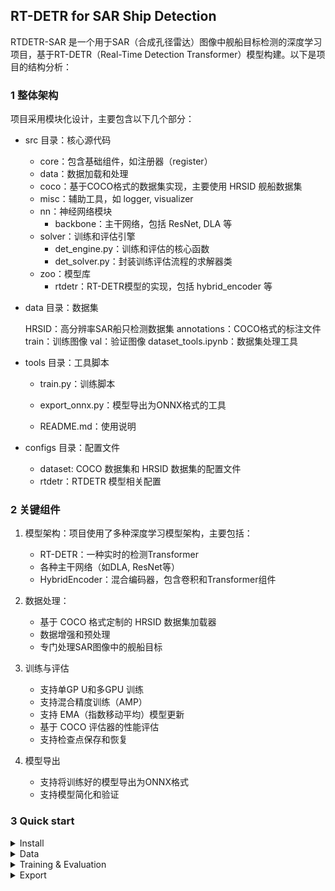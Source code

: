 ## RT-DETR for SAR Ship Detection

RTDETR-SAR 是一个用于SAR（合成孔径雷达）图像中舰船目标检测的深度学习项目，基于RT-DETR（Real-Time Detection Transformer）模型构建。以下是项目的结构分析：

### 1 整体架构
项目采用模块化设计，主要包含以下几个部分：

- src 目录：核心源代码

  - core：包含基础组件，如注册器（register）
  - data：数据加载和处理
  - coco：基于COCO格式的数据集实现，主要使用 HRSID 舰船数据集
  - misc：辅助工具，如 logger, visualizer
  - nn：神经网络模块
    - backbone：主干网络，包括 ResNet, DLA 等
  - solver：训练和评估引擎
    - det_engine.py：训练和评估的核心函数
    - det_solver.py：封装训练评估流程的求解器类
  - zoo：模型库
    - rtdetr：RT-DETR模型的实现，包括 hybrid_encoder 等
- data 目录：数据集

  HRSID：高分辨率SAR船只检测数据集
annotations：COCO格式的标注文件
train：训练图像
val：验证图像
dataset_tools.ipynb：数据集处理工具
- tools 目录：工具脚本

  - train.py：训练脚本

  - export_onnx.py：模型导出为ONNX格式的工具

  - README.md：使用说明

- configs 目录：配置文件
  - dataset: COCO 数据集和 HRSID 数据集的配置文件
  - rtdetr：RTDETR 模型相关配置

### 2 关键组件
1. 模型架构：项目使用了多种深度学习模型架构，主要包括：

    - RT-DETR：一种实时的检测Transformer
    - 各种主干网络（如DLA, ResNet等）
    - HybridEncoder：混合编码器，包含卷积和Transformer组件

2. 数据处理：
    - 基于 COCO 格式定制的 HRSID 数据集加载器
    - 数据增强和预处理
    - 专门处理SAR图像中的舰船目标
3. 训练与评估
    - 支持单GP U和多GPU 训练
    - 支持混合精度训练（AMP）
    - 支持 EMA（指数移动平均）模型更新
    - 基于 COCO 评估器的性能评估
    - 支持检查点保存和恢复
4. 模型导出
    - 支持将训练好的模型导出为ONNX格式
    - 支持模型简化和验证


### 3 Quick start

<details>
<summary>Install</summary>

```bash
pip install -r requirements.txt
```

</details>


<details>
<summary>Data</summary>

- Download and extract HRSID train and val images.
```
data/HRSID/
  annotations/  # annotation json files
  train/    # train images
  val/      # val images
```
- Modify config `img_folder`, `ann_file`
</details>



<details>
<summary>Training & Evaluation</summary>

- Training on a Single GPU:

```shell
# training on single-gpu
export CUDA_VISIBLE_DEVICES=0
python tools/train.py -c configs/rtdetr/rtdetr_r50vd_6x_hrsid.yml
```

- Training on Multiple GPUs:

```shell
# train on multi-gpu
export CUDA_VISIBLE_DEVICES=0,1,2,3
torchrun --nproc_per_node=4 tools/train.py -c configs/rtdetr/rtdetr_r50vd_6x_hrsid.yml
```

- Evaluation on Multiple GPUs:

```shell
# val on multi-gpu
export CUDA_VISIBLE_DEVICES=0,1,2,3
torchrun --nproc_per_node=4 tools/train.py -c configs/rtdetr/rtdetr_r50vd_6x_hrsid.yml -r path/to/checkpoint --test-only
```

</details>



<details>
<summary>Export</summary>

```shell
python tools/export_onnx.py -c configs/rtdetr/rtdetr_r18vd_6x_hrsid.yml -r path/to/checkpoint --check
```
</details>






